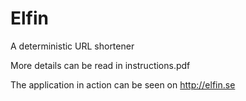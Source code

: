 # Elfin
A deterministic URL shortener

More details can be read in instructions.pdf

The application in action can be seen on http://elfin.se
